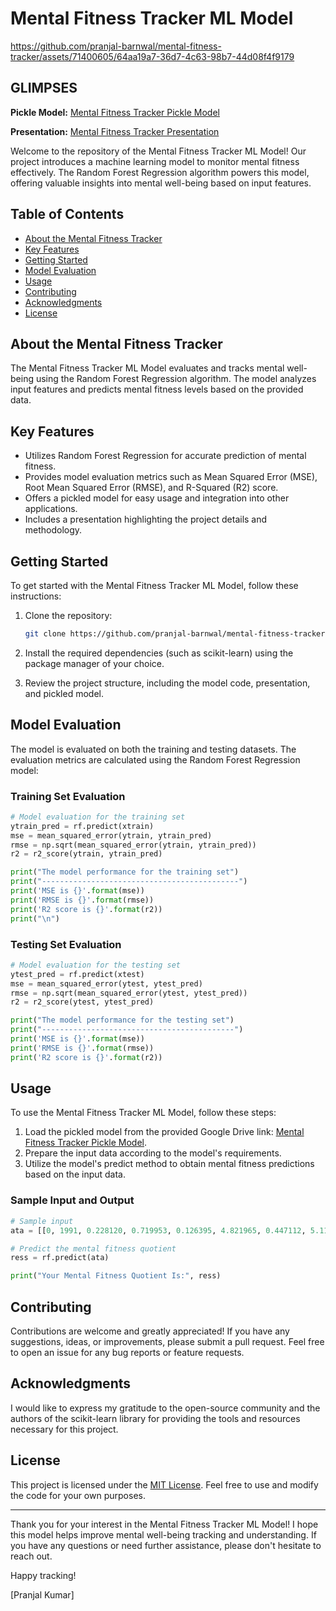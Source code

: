 # Mental Fitness Tracker ML Model

https://github.com/pranjal-barnwal/mental-fitness-tracker/assets/71400605/64aa19a7-36d7-4c63-98b7-44d08f4f9179

## GLIMPSES

**Pickle Model:** [Mental Fitness Tracker Pickle Model](https://drive.google.com/file/d/1WzmfkdzvgSOm7uQQbVakmaEjm9a4rI6e/view?usp=drive_link)

**Presentation:** [Mental Fitness Tracker Presentation](https://docs.google.com/presentation/d/1OOdo-VLhvjbUscd1-qMpY6PDNPYckFYD/edit?usp=sharing&ouid=108712502165030352442&rtpof=true&sd=true)



Welcome to the repository of the Mental Fitness Tracker ML Model! Our project introduces a machine learning model to monitor mental fitness effectively. The Random Forest Regression algorithm powers this model, offering valuable insights into mental well-being based on input features.

## Table of Contents

- [About the Mental Fitness Tracker](#about-the-mental-fitness-tracker)
- [Key Features](#key-features)
- [Getting Started](#getting-started)
- [Model Evaluation](#model-evaluation)
- [Usage](#usage)
- [Contributing](#contributing)
- [Acknowledgments](#acknowledgments)
- [License](#license)

## About the Mental Fitness Tracker
The Mental Fitness Tracker ML Model evaluates and tracks mental well-being using the Random Forest Regression algorithm. The model analyzes input features and predicts mental fitness levels based on the provided data.

## Key Features
- Utilizes Random Forest Regression for accurate prediction of mental fitness.
- Provides model evaluation metrics such as Mean Squared Error (MSE), Root Mean Squared Error (RMSE), and R-Squared (R2) score.
- Offers a pickled model for easy usage and integration into other applications.
- Includes a presentation highlighting the project details and methodology.

## Getting Started

To get started with the Mental Fitness Tracker ML Model, follow these instructions:

1. Clone the repository:
   ```sh
   git clone https://github.com/pranjal-barnwal/mental-fitness-tracker
   ```

2. Install the required dependencies (such as scikit-learn) using the package manager of your choice.

3. Review the project structure, including the model code, presentation, and pickled model.

## Model Evaluation

The model is evaluated on both the training and testing datasets. The evaluation metrics are calculated using the Random Forest Regression model:

### Training Set Evaluation

```python
# Model evaluation for the training set
ytrain_pred = rf.predict(xtrain)
mse = mean_squared_error(ytrain, ytrain_pred)
rmse = np.sqrt(mean_squared_error(ytrain, ytrain_pred))
r2 = r2_score(ytrain, ytrain_pred)

print("The model performance for the training set")
print("--------------------------------------------")
print('MSE is {}'.format(mse))
print('RMSE is {}'.format(rmse))
print('R2 score is {}'.format(r2))
print("\n")
```

### Testing Set Evaluation

```python
# Model evaluation for the testing set
ytest_pred = rf.predict(xtest)
mse = mean_squared_error(ytest, ytest_pred)
rmse = np.sqrt(mean_squared_error(ytest, ytest_pred))
r2 = r2_score(ytest, ytest_pred)

print("The model performance for the testing set")
print("-------------------------------------------")
print('MSE is {}'.format(mse))
print('RMSE is {}'.format(rmse))
print('R2 score is {}'.format(r2))
```

## Usage

To use the Mental Fitness Tracker ML Model, follow these steps:

1. Load the pickled model from the provided Google Drive link: [Mental Fitness Tracker Pickle Model](https://drive.google.com/file/d/1WzmfkdzvgSOm7uQQbVakmaEjm9a4rI6e/view?usp=drive_link).
2. Prepare the input data according to the model's requirements.
3. Utilize the model's predict method to obtain mental fitness predictions based on the input data.

### Sample Input and Output

```python
# Sample input
ata = [[0, 1991, 0.228120, 0.719953, 0.126395, 4.821965, 0.447112, 5.116306, 0.444250]]

# Predict the mental fitness quotient
ress = rf.predict(ata)

print("Your Mental Fitness Quotient Is:", ress)
```

## Contributing

Contributions are welcome and greatly appreciated! If you have any suggestions, ideas, or improvements, please submit a pull request. Feel free to open an issue for any bug reports or feature requests.

## Acknowledgments

I would like to express my gratitude to the open-source community and the authors of the scikit-learn library for providing the tools and resources necessary for this project.

## License

This project is licensed under the [MIT License](LICENSE). Feel free to use and modify the code for your own purposes.

---

Thank you for your interest in the Mental Fitness Tracker ML Model! I hope this model helps improve mental well-being tracking and understanding. If you have any questions or need further assistance, please don't hesitate to reach out.

Happy tracking!

[Pranjal Kumar]
